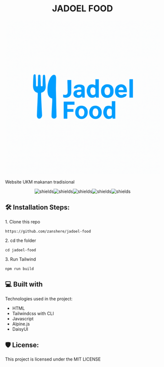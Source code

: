 <h1 align="center" id="title">JADOEL FOOD</h1>

<p align="center"><img src="./assets/images/Logo.png" alt="project-image"></p>

<p id="description">Website UKM makanan tradisional</p>

<p align="center"><img src="![Alpine.js](https://img.shields.io/badge/alpinejs-white.svg?style=for-the-badge&amp;logo=alpinedotjs&amp;logoColor=%238BC0D0)" alt="shields"><img src="![DaisyUI](https://img.shields.io/badge/daisyui-5A0EF8?style=for-the-badge&amp;logo=daisyui&amp;logoColor=white)" alt="shields"><img src="![TailwindCSS](https://img.shields.io/badge/Tailwind_CSS-38B2AC?style=for-the-badge&amp;logo=tailwind-css&amp;logoColor=white)" alt="shields"><img src="![HTML5](https://img.shields.io/badge/HTML5-E34F26?style=for-the-badge&amp;logo=html5&amp;logoColor=white)" alt="shields"><img src="![JavaScript](https://img.shields.io/badge/JavaScript-F7DF1E?style=for-the-badge&amp;logo=javascript&amp;logoColor=black)" alt="shields"></p>

<h2>🛠️ Installation Steps:</h2>

<p>1. Clone this repo</p>

```
https://github.com/zanshere/jadoel-food
```

<p>2. cd the folder</p>

```
cd jadoel-food
```

<p>3. Run Tailwind</p>

```
npm run build
```

  
  
<h2>💻 Built with</h2>

Technologies used in the project:

*   HTML
*   Tailwindcss with CLI
*   Javascript
*   Alpine.js
*   DaisyUI

<h2>🛡️ License:</h2>

This project is licensed under the MIT LICENSE